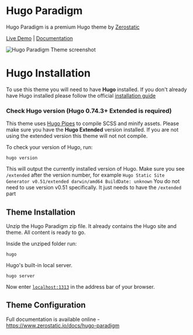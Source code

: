 # Hugo Paradigm

Hugo Paradigm is a premium Hugo theme by [Zerostatic](https://www.zerostatic.io)

[Live Demo](https://hugo-paradigm.netlify.app/) | 
[Documentation](https://www.zerostatic.io/docs/hugo-paradigm/themeing/)

![Hugo Paradigm Theme screenshot](https://www.zerostatic.io/theme/hugo-paradigm/hugo-paradigm-screenshot.png)


# Hugo Installation

To use this theme you will need to have **Hugo** installed. If you don't already have Hugo installed please follow the official [installation guide](https://gohugo.io/getting-started/installing/)

### Check Hugo version (Hugo 0.74.3+ Extended is required)

This theme uses [Hugo Pipes](https://gohugo.io/hugo-pipes/scss-sass/) to compile SCSS and minify assets. Please make sure you have the **Hugo Extended** version installed. If you are not using the extended version this theme will not not compile.

To check your version of Hugo, run:

```
hugo version
```

This will output the currently installed version of Hugo. Make sure you see `/extended` after the version number, for example `Hugo Static Site Generator v0.51/extended darwin/amd64 BuildDate: unknown` You do not need to use version v0.51 specifically. It just needs to have the `/extended` part

## Theme Installation

Unzip the Hugo Paradigm zip file. It already contains the Hugo site and theme. All content is ready to go.

Inside the unziped folder run:

```
hugo
```

Hugo's built-in local server.

```
hugo server
```

Now enter [`localhost:1313`](http://localhost:1313) in the address bar of your browser.

## Theme Configuration

Full documentation is available online - 
https://www.zerostatic.io/docs/hugo-paradigm
